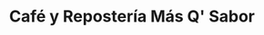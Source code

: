 ---
title: "Café y Repostería Más Q' Sabor"
url: /santa-lucia/cafe-y-reposteria-mas-q-sabor/
shop: Bäckerei
---